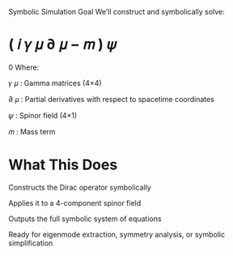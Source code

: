 Symbolic Simulation Goal
We’ll construct and symbolically solve:

(
𝑖
𝛾
𝜇
∂
𝜇
−
𝑚
)
𝜓
=
0
Where:

𝛾
𝜇
: Gamma matrices (4×4)

∂
𝜇
: Partial derivatives with respect to spacetime coordinates

𝜓
: Spinor field (4×1)

𝑚
: Mass term

# What This Does
Constructs the Dirac operator symbolically

Applies it to a 4-component spinor field

Outputs the full symbolic system of equations

Ready for eigenmode extraction, symmetry analysis, or symbolic simplification
